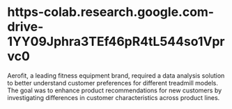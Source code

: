 # https-colab.research.google.com-drive-1YY09Jphra3TEf46pR4tL544so1Vprvc0
Aerofit, a leading fitness equipment brand, required a data analysis solution to better understand customer preferences for different treadmill models. The goal was to enhance product recommendations for new customers by investigating differences in customer characteristics across product lines.
